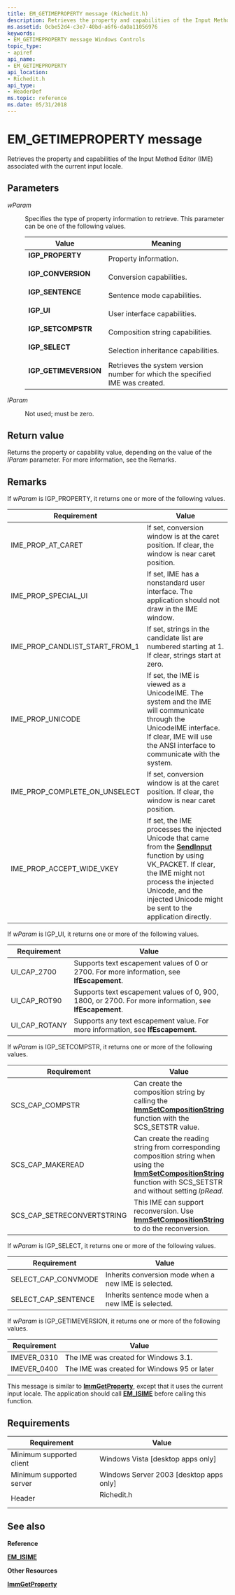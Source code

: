 ```yaml
---
title: EM_GETIMEPROPERTY message (Richedit.h)
description: Retrieves the property and capabilities of the Input Method Editor (IME) associated with the current input locale.
ms.assetid: 0cbe52d4-c3e7-40bd-a6f6-da0a11056976
keywords:
- EM_GETIMEPROPERTY message Windows Controls
topic_type:
- apiref
api_name:
- EM_GETIMEPROPERTY
api_location:
- Richedit.h
api_type:
- HeaderDef
ms.topic: reference
ms.date: 05/31/2018
---
```


# EM\_GETIMEPROPERTY message

Retrieves the property and capabilities of the Input Method Editor (IME) associated with the current input locale.

## Parameters

<dl> <dt>

*wParam* 
</dt> <dd>

Specifies the type of property information to retrieve. This parameter can be one of the following values.



| Value                                                                                                                                                                     | Meaning                                                                                  |
|---------------------------------------------------------------------------------------------------------------------------------------------------------------------------|------------------------------------------------------------------------------------------|
| <span id="IGP_PROPERTY"></span><span id="igp_property"></span><dl> <dt>**IGP\_PROPERTY**</dt> </dl>                | Property information.<br/>                                                         |
| <span id="IGP_CONVERSION"></span><span id="igp_conversion"></span><dl> <dt>**IGP\_CONVERSION**</dt> </dl>          | Conversion capabilities. <br/>                                                     |
| <span id="IGP_SENTENCE"></span><span id="igp_sentence"></span><dl> <dt>**IGP\_SENTENCE**</dt> </dl>                | Sentence mode capabilities. <br/>                                                  |
| <span id="IGP_UI"></span><span id="igp_ui"></span><dl> <dt>**IGP\_UI**</dt> </dl>                                  | User interface capabilities. <br/>                                                 |
| <span id="IGP_SETCOMPSTR"></span><span id="igp_setcompstr"></span><dl> <dt>**IGP\_SETCOMPSTR**</dt> </dl>          | Composition string capabilities. <br/>                                             |
| <span id="IGP_SELECT"></span><span id="igp_select"></span><dl> <dt>**IGP\_SELECT**</dt> </dl>                      | Selection inheritance capabilities. <br/>                                          |
| <span id="IGP_GETIMEVERSION"></span><span id="igp_getimeversion"></span><dl> <dt>**IGP\_GETIMEVERSION**</dt> </dl> | Retrieves the system version number for which the specified IME was created. <br/> |



 

</dd> <dt>

*lParam* 
</dt> <dd>

Not used; must be zero.

</dd> </dl>

## Return value

Returns the property or capability value, depending on the value of the *lParam* parameter. For more information, see the Remarks.

## Remarks

If *wParam* is IGP\_PROPERTY, it returns one or more of the following values.



| Requirement | Value |
|-------------------------------------|-------------------------------------------------------------------------------------------------------------------------------------------------------------------------------------------------------------------------------------------------------------------|
| IME\_PROP\_AT\_CARET                | If set, conversion window is at the caret position. If clear, the window is near caret position.                                                                                                                                                                  |
| IME\_PROP\_SPECIAL\_UI              | If set, IME has a nonstandard user interface. The application should not draw in the IME window.                                                                                                                                                                  |
| IME\_PROP\_CANDLIST\_START\_FROM\_1 | If set, strings in the candidate list are numbered starting at 1. If clear, strings start at zero.                                                                                                                                                                |
| IME\_PROP\_UNICODE                  | If set, the IME is viewed as a UnicodeIME. The system and the IME will communicate through the UnicodeIME interface. If clear, IME will use the ANSI interface to communicate with the system.                                                                    |
| IME\_PROP\_COMPLETE\_ON\_UNSELECT   | If set, conversion window is at the caret position. If clear, the window is near caret position.                                                                                                                                                                  |
| IME\_PROP\_ACCEPT\_WIDE\_VKEY       | If set, the IME processes the injected Unicode that came from the [**SendInput**](/windows/desktop/api/winuser/nf-winuser-sendinput) function by using VK\_PACKET. If clear, the IME might not process the injected Unicode, and the injected Unicode might be sent to the application directly. |



 

If *wParam* is IGP\_UI, it returns one or more of the following values.



| Requirement | Value |
|-----------------|-------------------------------------------------------------------------------------------------------|
| UI\_CAP\_2700   | Supports text escapement values of 0 or 2700. For more information, see **lfEscapement**.             |
| UI\_CAP\_ROT90  | Supports text escapement values of 0, 900, 1800, or 2700. For more information, see **lfEscapement**. |
| UI\_CAP\_ROTANY | Supports any text escapement value. For more information, see **lfEscapement**.                       |



 

If *wParam* is IGP\_SETCOMPSTR, it returns one or more of the following values.



| Requirement | Value |
|------------------------------|--------------------------------------------------------------------------------------------------------------------------------------------------------------------------------------------------------|
| SCS\_CAP\_COMPSTR            | Can create the composition string by calling the [**ImmSetCompositionString**](/windows/desktop/api/imm/nf-imm-immsetcompositionstringa) function with the SCS\_SETSTR value.                                                      |
| SCS\_CAP\_MAKEREAD           | Can create the reading string from corresponding composition string when using the [**ImmSetCompositionString**](/windows/desktop/api/imm/nf-imm-immsetcompositionstringa) function with SCS\_SETSTR and without setting *lpRead*. |
| SCS\_CAP\_SETRECONVERTSTRING | This IME can support reconversion. Use [**ImmSetCompositionString**](/windows/desktop/api/imm/nf-imm-immsetcompositionstringa) to do the reconversion.                                                                             |



 

If *wParam* is IGP\_SELECT, it returns one or more of the following values.



| Requirement | Value |
|-----------------------|------------------------------------------------------|
| SELECT\_CAP\_CONVMODE | Inherits conversion mode when a new IME is selected. |
| SELECT\_CAP\_SENTENCE | Inherits sentence mode when a new IME is selected.   |



 

If *wParam* is IGP\_GETIMEVERSION, it returns one or more of the following values.



| Requirement | Value |
|--------------|---------------------------------------------|
| IMEVER\_0310 | The IME was created for Windows 3.1.        |
| IMEVER\_0400 | The IME was created for Windows 95 or later |



 

This message is similar to [**ImmGetProperty**](/windows/desktop/api/imm/nf-imm-immgetproperty), except that it uses the current input locale. The application should call [**EM\_ISIME**](em-isime.md) before calling this function.

## Requirements



| Requirement | Value |
|-------------------------------------|---------------------------------------------------------------------------------------|
| Minimum supported client<br/> | Windows Vista \[desktop apps only\]<br/>                                        |
| Minimum supported server<br/> | Windows Server 2003 \[desktop apps only\]<br/>                                  |
| Header<br/>                   | <dl> <dt>Richedit.h</dt> </dl> |



## See also

<dl> <dt>

**Reference**
</dt> <dt>

[**EM\_ISIME**](em-isime.md)
</dt> <dt>

**Other Resources**
</dt> <dt>

[**ImmGetProperty**](/windows/desktop/api/imm/nf-imm-immgetproperty)
</dt> </dl>

 

